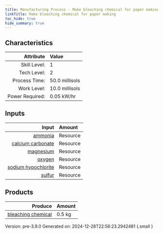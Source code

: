 ```yaml
---
title: Manufacturing Process - Make bleaching chemical for paper making
linkTitle: Make bleaching chemical for paper making
toc_hide: true
hide_summary: true
---
```



## Characteristics

| Attribute      | Value |
|--------:|:------|
|Skill Level:|1|
|Tech Level:|2|
|Process Time:|50.0 millisols|
|Work Level:|10.0 millisols|
|Power Required:|0.05 kW/hr|

## Inputs

| Input      | Amount |
|--------:|:------|
|[ammonia](/docs/definitions/resource/ammonia)|Resource|0.05 kg|
|[calcium carbonate](/docs/definitions/resource/calcium-carbonate)|Resource|0.1 kg|
|[magnesium](/docs/definitions/resource/magnesium)|Resource|0.05 kg|
|[oxygen](/docs/definitions/resource/oxygen)|Resource|0.2 kg|
|[sodium hypochlorite](/docs/definitions/resource/sodium-hypochlorite)|Resource|0.05 kg|
|[sulfur](/docs/definitions/resource/sulfur)|Resource|0.05 kg|

## Products


| Produce      | Amount |
|--------:|:------|
|[bleaching chemical](/docs/definitions/resource/bleaching-chemical)|0.5 kg|


Version: pre-3.9.0 Generated on: 2024-12-28T22:56:23.2942481
{.small }

